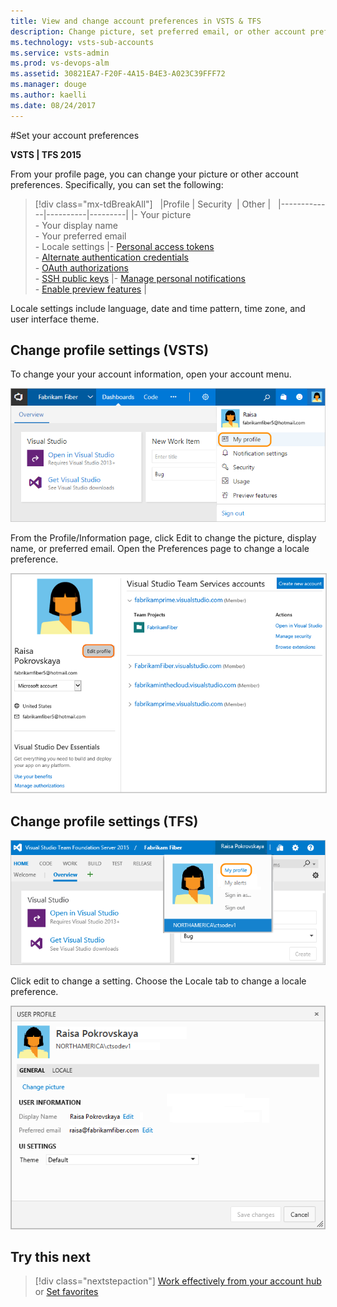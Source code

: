 ```yaml
---
title: View and change account preferences in VSTS & TFS
description: Change picture, set preferred email, or other account preferences from your account profile in Visual Studio Team Services (VSTS) or Team Foundation Server (TFS) 
ms.technology: vsts-sub-accounts
ms.service: vsts-admin
ms.prod: vs-devops-alm
ms.assetid: 30821EA7-F20F-4A15-B4E3-A023C39FFF72
ms.manager: douge
ms.author: kaelli
ms.date: 08/24/2017
---
```


#Set your account preferences

**VSTS | TFS 2015**

From your profile page, you can change your picture or other account preferences. Specifically, you can set the following:  

> [!div class="mx-tdBreakAll"]  
> |Profile | Security  | Other |  
> |-------------|----------|---------|
> |- Your picture<br/>- Your display name<br/>- Your preferred email<br/>- Locale settings |- [Personal access tokens](use-personal-access-tokens-to-authenticate.md)<br/>- [Alternate authentication credentials](../git/auth-overview.md#alternate-credentials)<br/>- [OAuth authorizations](../integrate/get-started/authentication/oauth.md)<br/>- [SSH public keys](../git/use-ssh-keys-to-authenticate.md) |- [Manage personal notifications](../notifications/manage-personal-notifications.md)<br/>- [Enable preview features](../connect/work-web-portal.md#admin-context) | 

Locale settings include language, date and time pattern, time zone, and user interface theme. 

## Change profile settings (VSTS)   

To change your your account information, open your account menu.  

![VSTS, My Profile link on Account menu](_img/account-prefs/open-profile-team-services.png)  

From the Profile/Information page, click Edit to change the picture, display name, or preferred email. Open the Preferences page to change a locale preference.  

<!---
![VSTS, Profile page](_img/account-prefs/account-pref-ts-profile-page.png)
-->
<img src="_img/account-prefs/team-services-profile-dialog-co.png" alt="VSTS, Profile page" style="border: 1px solid #CCCCCC;" />  


## Change profile settings (TFS)    

![TFS, My Profile link on Account menu](_img/account-prefs/open-profile.png)  

Click edit to change a setting. Choose the Locale tab to change a locale preference.  

![TFS, Set preferences](_img/account-prefs/account-prefs-tfs-user-profile.png)

## Try this next

> [!div class="nextstepaction"]
> [Work effectively from your account hub](../connect/account-home-pages.md)
> or
> [Set favorites](../collaborate/set-favorites.md)


  